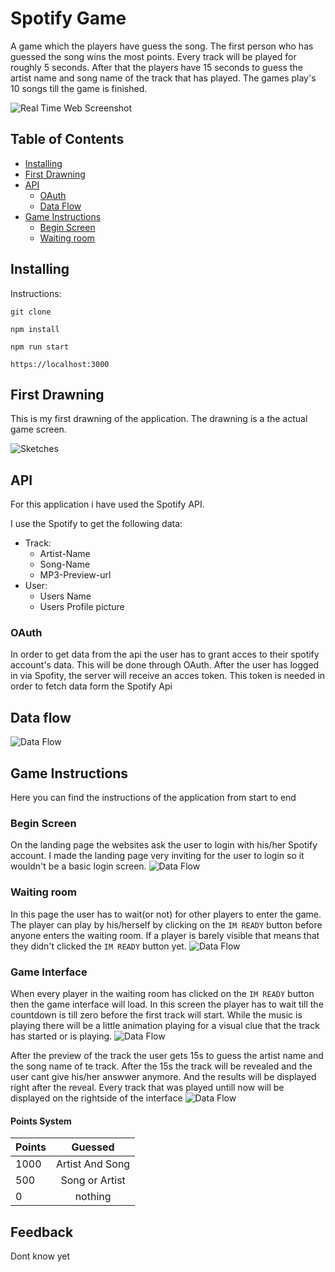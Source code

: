 # Spotify Game
A game which the players have guess the song. The first person who has guessed the song wins the most points. Every track will be played for roughly 5 seconds. After that the players have 15 seconds to guess the artist name and song name of the track that has played. The games play's 10 songs till the game is finished. 

![Real Time Web Screenshot](README_images/gimma.png)

## Table of Contents
* [Installing](#installing-)
* [First Drawning](#first-drawning-)
* [API](#api-)
    * [OAuth](#oauth)
    * [Data Flow](#data-flow)
* [Game Instructions](#game-instructions-)
    * [Begin Screen](#begin-screen)
    * [Waiting room](#waiting-room)

## Installing 
Instructions:
```
git clone

npm install

npm run start

https://localhost:3000
```
## First Drawning
This is my first drawning of the application. The drawning is a the actual game screen. 

![Sketches](README_images/scherm1.png)

## API
For this application i have used the Spotify API.

I use the Spotify to get the following data:
* Track:
    * Artist-Name
    * Song-Name
    * MP3-Preview-url
* User:
    * Users Name
    * Users Profile picture

### OAuth
In order to get data from the api the user has to grant acces to their spotify account's data. This will be done through OAuth. After the user has logged in via Spofity, the server will receive an acces token. This token is needed in order to fetch data form the Spotify Api

## Data flow
![Data Flow](README_images/dataflow2.png)


## Game Instructions
Here you can find the instructions of the application from start to end
### Begin Screen
On the landing page the websites ask the user to login with his/her Spotify account. I made the landing page very inviting for the user to login so it wouldn't be a basic login screen.
![Data Flow](README_images/LandingPage.gif)

### Waiting room
In this page the user has to wait(or not) for other players to enter the game. The player can play by his/herself by clicking on the `IM READY` button before anyone enters the waiting room. If a player is barely visible that means that they didn't clicked the `IM READY` button yet.
![Data Flow](README_images/WaitingRoom.gif)

### Game Interface
When every player in the waiting room has clicked on the `IM READY` button then the game interface will load. In this screen the player has to wait till the countdown is till zero before the first track will start. While the music is playing there will be a little animation playing for a visual clue that the track has started or is playing.
![Data Flow](README_images/GameCountdown.gif)

After the preview of the track the user gets 15s to guess the artist name and the song name of te track. After the 15s the track will be revealed and the user cant give his/her answwer anymore. And the results will be displayed right after the reveal. Every track that was played untill now will be displayed on the rightside of the interface
![Data Flow](README_images/RevealTrack.gif)


#### Points System
| Points | Guessed |
|--------|:-------------:|
| 1000   |     Artist And Song     |
| 500    |     Song or Artist    |
| 0      |     nothing     |




## Feedback
Dont know yet